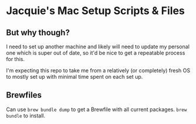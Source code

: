# Jacquie's Mac Setup Scripts & Files

## But why though?
I need to set up another machine and likely will need to update my personal one which is super out of date, so it'd be nice to get a repeatable process for this. 

I'm expecting this repo to take me from a relatively (or completely) fresh OS to mostly set up with minimal time spent on each set up. 

## Brewfiles
Can use `brew bundle dump` to get a Brewfile with all current packages.
`brew bundle` to install.

